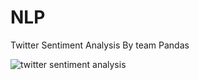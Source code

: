 # NLP
Twitter Sentiment Analysis By team Pandas

![twitter sentiment analysis](https://user-images.githubusercontent.com/55452866/88480251-84d51580-cf72-11ea-8c41-90cb28e5b818.png)

